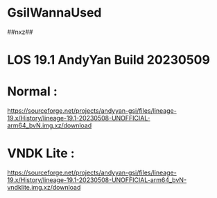 # GsiIWannaUsed
##nxz##

# LOS 19.1 AndyYan Build 20230509
# Normal :
https://sourceforge.net/projects/andyyan-gsi/files/lineage-19.x/History/lineage-19.1-20230508-UNOFFICIAL-arm64_bvN.img.xz/download

# VNDK Lite :
https://sourceforge.net/projects/andyyan-gsi/files/lineage-19.x/History/lineage-19.1-20230508-UNOFFICIAL-arm64_bvN-vndklite.img.xz/download

